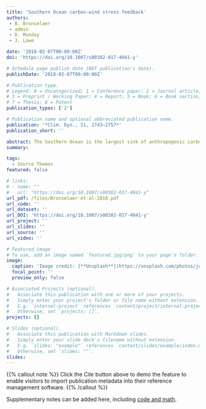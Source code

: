 ```yaml
---
title: 'Southern Ocean carbon-wind stress feedback'
authors:
 - B. Bronselaer 
 - admin
 - D. Munday
 - J. Lowe

date: '2018-02-07T00:00:00Z'
doi: 'https://doi.org/10.1007/s00382-017-4041-y'

# Schedule page publish date (NOT publication's date).
publishDate: '2018-02-07T00:00:00Z'

# Publication type.
# Legend: 0 = Uncategorized; 1 = Conference paper; 2 = Journal article;
# 3 = Preprint / Working Paper; 4 = Report; 5 = Book; 6 = Book section;
# 7 = Thesis; 8 = Patent
publication_types: ['2']

# Publication name and optional abbreviated publication name.
publication: '*Clim. Dyn., 51, 2743–2757*'
publication_short: ''

abstract: The Southern Ocean is the largest sink of anthropogenic carbon in the present-day climate. Here, Southern Ocean 𝑝CO2 and its dependence on wind forcing are investigated using an equilibrium mixed layer carbon budget. This budget is used to derive an expression for Southern Ocean 𝑝CO2 sensitivity to wind stress. Southern Ocean 𝑝CO2 is found to vary as the square root of area-mean wind stress, arising from the dominance of vertical mixing over other processes such as lateral Ekman transport. The expression for p\hbox {CO}_{2} is validated using idealised coarse-resolution ocean numerical experiments. Additionally, we show that increased (decreased) stratification through surface warming reduces (increases) the sensitivity of the Southern Ocean 𝑝CO2 to wind stress. The scaling is then used to estimate the wind-stress induced changes of atmospheric 𝑝CO2 in CMIP5 models using only a handful of parameters. The scaling is further used to model the anthropogenic carbon sink, showing a long-term reversal of the Southern Ocean sink for large wind stress strength.
summary: 

tags:
  - Source Themes
featured: false

# links:
# - name: ""
#   url: "https://doi.org/10.1007/s00382-017-4041-y"
url_pdf: /files/Bronselaer-et-al-2018.pdf
url_code: ''
url_dataset: ''
url_DOI: 'https://doi.org/10.1007/s00382-017-4041-y'
url_project: ''
url_slides: ''
url_source: ''
url_video: ''

# Featured image
# To use, add an image named `featured.jpg/png` to your page's folder.
image:
  caption: 'Image credit: [**Unsplash**](https://unsplash.com/photos/jdD8gXaTZsc)'
  focal_point: ''
  preview_only: false

# Associated Projects (optional).
#   Associate this publication with one or more of your projects.
#   Simply enter your project's folder or file name without extension.
#   E.g. `internal-project` references `content/project/internal-project/index.md`.
#   Otherwise, set `projects: []`.
projects: []

# Slides (optional).
#   Associate this publication with Markdown slides.
#   Simply enter your slide deck's filename without extension.
#   E.g. `slides: "example"` references `content/slides/example/index.md`.
#   Otherwise, set `slides: ""`.
slides:
---
```


{{% callout note %}}
Click the _Cite_ button above to demo the feature to enable visitors to import publication metadata into their reference management software.
{{% /callout %}}

Supplementary notes can be added here, including [code and math](https://wowchemy.com/docs/content/writing-markdown-latex/).
